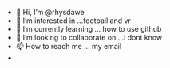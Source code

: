 - 👋 Hi, I’m @rhysdawe
- 👀 I’m interested in ...football and vr
- 🌱 I’m currently learning ... how to use github
- 💞️ I’m looking to collaborate on ...i dont know
- 📫 How to reach me ... my email
- 

<!---
rhysdawe/rhysdawe is a ✨ special ✨ repository because its `README.md` (this file) appears on your GitHub profile.
You can click the Preview link to take a look at your changes.
--->
